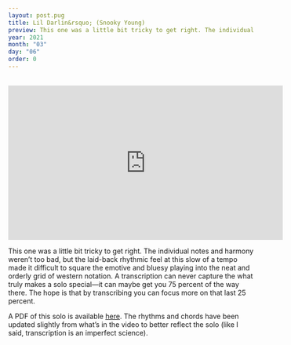 ```yaml
---
layout: post.pug
title: Lil Darlin&rsquo; (Snooky Young)
preview: This one was a little bit tricky to get right. The individual notes and harmony weren&rsquo;t too bad, but the laid-back rhythmic feel at this slow of a tempo made it difficult to square the emotive and bluesy playing into the neat and orderly grid of western notation&hellip;
year: 2021
month: "03"
day: "06"
order: 0
---
```

<br>
<iframe class="video" width="560" height="315" src="https://www.youtube.com/embed/MD-DZPzmsCc" title="YouTube video player" frameborder="0" allow="accelerometer; autoplay; clipboard-write; encrypted-media; gyroscope; picture-in-picture" allowfullscreen></iframe>
<br>

This one was a little bit tricky to get right. The individual notes and harmony weren&rsquo;t too bad, but the laid-back rhythmic feel at this slow of a tempo made it difficult to square the emotive and bluesy playing into the neat and orderly grid of western notation. A transcription can never capture the what truly makes a solo special&mdash;it can maybe get you 75 percent of the way there. The hope is that by transcribing you can focus more on that last 25 percent.

A PDF of this solo is available [here](lil-darlin-trumpet-solo-snooky-young.pdf). The rhythms and chords have been updated slightly from what&rsquo;s in the video to better reflect the solo (like I said, transcription is an imperfect science).
